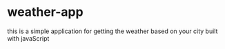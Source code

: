 # weather-app
this is a simple application for getting the weather based on your city built with javaScript
